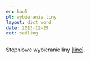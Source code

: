 ```yaml
---
en: haul
pl: wybieranie liny
layout: dict_word
date: 2013-12-29
cat: sailing
---
```


Stopniowe wybieranie liny [[line](/dict/line.html)].


